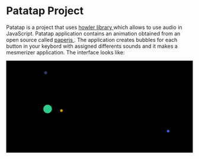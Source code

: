 <h1> Patatap Project </h1>

Patatap is a project that uses <a href="https://howlerjs.com/"> howler library </a> which allows to use audio in JavaScript. Patatap application contains an animation obtained from an open source called <a href="http://paperjs.org/"> paperjs </a>. The application creates bubbles for each button in your keybord with assigned differents sounds and it makes a mesmerizer application. The interface looks like: 

<img src="capture.PNG">  